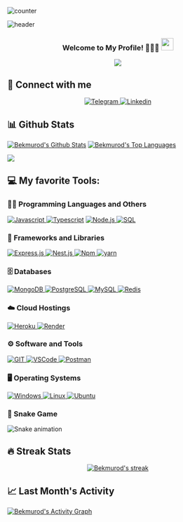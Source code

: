 ![counter](https://enr7q3ws9pvzpj1.m.pipedream.net) 
<!-- MORE https://github.com/alexandresanlim/Badges4-README.md-Profile -->
![header](https://capsule-render.vercel.app/api?type=waving&height=220&text=23%20y.o%20Bekmurod%20Fozilov&desc=Node.js%20Backend%20Developer%20&animation=fadeIn&fontSize=20&fontAlign=75&fontAlignY=38&descAlign=85&color=009FBD)

<h3 align="center">
    Welcome to My Profile! 🙋🏻‍♂️ 
    <img src="https://media.giphy.com/media/hvRJCLFzcasrR4ia7z/giphy.gif" width="28">
</h3>

<!--ANIMATED WELCOME TEXT -->
<p align="center">
    <a href="https://github.com/CleverCoder/readme-typing-svg">
        <img
            src="https://readme-typing-svg.herokuapp.com/?lines=Node.js%20Backend%20Developer;Always%20learning%20new%20things&center=true&width=380&height=45"></a>
</p>

## 📲 Connect with me

<!-- Badges template - https://github.com/BekmurodFoziloff -->
<p align="center">
    <a href="https://t.me/Bekmur0d">
        <img alt="Telegram"
            src="https://img.shields.io/badge/Telegram-2CA5E0?style=for-the-badge&logo=telegram&logoColor=white">
    </a>
    <a href="https://www.linkedin.com/in/bekmurodfoziloff/">
        <img alt="Linkedin"
            src="https://img.shields.io/badge/LinkedIn-0077B5?style=for-the-badge&logo=linkedin&logoColor=white">
    </a>  
</p>

## 📊 Github Stats
<p>
  <a align="center" href="https://github-readme-stats.vercel.app/api?username=BekmurodFoziloff&show_icons=true&count_private=true&theme=react&hide_border=true&bg_color=1F222E&title_color=F85D7F&icon_color=F8D866"><img alt="Bekmurod's Github Stats" src="https://github-readme-stats.vercel.app/api?username=BekmurodFoziloff&show_icons=true&count_private=true&theme=react&hide_border=true&bg_color=1F222E&title_color=F85D7F&icon_color=F8D866" /></a>
    
  <a align="center" href="https://denvercoder1-github-readme-stats.vercel.app/api/top-langs/?username=BekmurodFoziloff&langs_count=8&layout=compact&theme=react&hide_border=true&bg_color=1F222E&title_color=F85D7F&icon_color=F8D866">
    <img alt="Bekmurod's Top Languages" src="https://denvercoder1-github-readme-stats.vercel.app/api/top-langs/?username=BekmurodFoziloff&langs_count=8&layout=compact&theme=react&hide_border=true&bg_color=1F222E&title_color=F85D7F&icon_color=F8D866" /></a>
</p>

<p>
  <a align="center" href="https://github.com/ryo-ma/github-profile-trophy">
    <img src="https://github-profile-trophy.vercel.app/?username=BekmurodFoziloff&theme=monokai&column=8&no-frame=true&no-bg=true">
  </a>
</p>

## 💻 My favorite Tools:

### 👨‍💻 Programming Languages and Others
<p>
    <a href="#">
        <img alt="Javascript"
             src="https://img.shields.io/badge/JavaScript-323330?style=for-the-badge&logo=javascript&logoColor=F7DF1E"/>
    </a>
    <a href="#">
        <img alt="Typescript"
             src="https://img.shields.io/badge/TypeScript-007ACC?style=for-the-badge&logo=typescript&logoColor=white"/></a>
    <a href="#">
        <img alt="Node.js"
             src="https://img.shields.io/badge/Node.js-339933?style=for-the-badge&logo=nodedotjs&logoColor=white"/>
    </a>
    <a href="#">
        <img alt="SQL"
             src="https://img.shields.io/badge/SQL%20-%23025E8C.svg?style=for-the-badge&logo=amazon-dynamodb&logoColor=white">
    </a>
</p>


### 🧰 Frameworks and Libraries

<p>
    <a href="#">
        <img alt="Express.js"
             src="https://img.shields.io/badge/Express.js-000000?style=for-the-badge&logo=express&logoColor=white">
    </a>
    <a href="#">
        <img alt="Nest.js"
             src="https://img.shields.io/badge/nestjs-E0234E?style=for-the-badge&logo=nestjs&logoColor=white">
    </a>
    <a href="#">
        <img alt="Npm"
             src="https://img.shields.io/badge/npm-CB3837?style=for-the-badge&logo=npm&logoColor=white">
    </a>
    <a href="#">
        <img alt="yarn"
             src="https://img.shields.io/badge/Yarn-2C8EBB?style=for-the-badge&logo=yarn&logoColor=white">
    </a>
</p>

### 🗄 Databases

<p>
    <a href="#">
        <img alt="MongoDB"
             src="https://img.shields.io/badge/MongoDB-4EA94B?style=for-the-badge&logo=mongodb&logoColor=white"/>
    </a>
    <a href="#">
        <img alt="PostgreSQL"
             src="https://img.shields.io/badge/PostgreSQL-316192?style=for-the-badge&logo=postgresql&logoColor=white"/>
    </a>
    <a href="#">
        <img alt="MySQL"
             src="https://img.shields.io/badge/MySQL-00000F?style=for-the-badge&logo=mysql&logoColor=white"/>
    </a>
    <a href="#">
        <img alt="Redis"
             src="https://img.shields.io/badge/redis-%23DD0031.svg?&style=for-the-badge&logo=redis&logoColor=white"/>
    </a>
</p>

### ☁️ Cloud Hostings
<p>
    <a href="#">
        <img alt="Heroku"
             src="https://img.shields.io/badge/heroku-%23430098.svg?style=for-the-badge&logo=heroku&logoColor=white"/>
    </a>
    <a href="#">
        <img alt="Render"
             src="https://img.shields.io/badge/Render-46E3B7?style=for-the-badge&logo=render&logoColor=white"/>
    </a>
<!--     <a href="#">
        <img alt="Digital Ocean"
             src="https://img.shields.io/badge/Digital_Ocean-0080FF?style=for-the-badge&logo=DigitalOcean&logoColor=white">
    </a>
    <a href="#">
        <img alt="AWS"
             src="https://img.shields.io/badge/Amazon_AWS-FF9900?style=for-the-badge&logo=amazonaws&logoColor=white">
    </a>
    <a href="#">
        <img alt="Google Cloud"
             src="https://img.shields.io/badge/Google_Cloud-4285F4?style=for-the-badge&logo=google-cloud&logoColor=white">
    </a> -->
</p>

### ⚙️ Software and Tools
<p>
<!--     <a href="#">
        <img alt="Docker"
             src="https://img.shields.io/badge/Docker-2CA5E0?style=for-the-badge&logo=docker&logoColor=white"></a> -->
    <a href="#">
        <img alt="GIT"
             src="https://img.shields.io/badge/Git-F05032?style=for-the-badge&logo=git&logoColor=white">
    </a>
    <a href="#">
        <img alt="VSCode"
             src="https://img.shields.io/badge/VSCode-0078D4?style=for-the-badge&logo=visual%20studio%20code&logoColor=white">
    </a>
    <a href="#">
        <img alt="Postman"
             src="https://img.shields.io/badge/Postman-FF6C37?style=for-the-badge&logo=Postman&logoColor=white">
    </a>
</p>

### 🖥 Operating Systems
<p>
    <a href="#">
        <img alt="Windows"
            src="https://img.shields.io/badge/Windows-0078D6?style=for-the-badge&logo=windows&logoColor=white">
    </a>
    <a href="#">
        <img alt="Linux"
            src="https://img.shields.io/badge/Linux-FCC624?style=for-the-badge&logo=linux&logoColor=black">
    </a>
    <a href="#">
        <img alt="Ubuntu"
            src="https://img.shields.io/badge/Ubuntu-E95420?style=for-the-badge&logo=ubuntu&logoColor=white">
    </a>
</p>

### 🐍 Snake Game
![Snake animation](https://github.com/thepiyushmalhotra/thepiyushmalhotra/blob/output/github-contribution-grid-snake.svg)
    
## 🔥 Streak Stats

<!-- GitHub Readme Streak Stats - https://github.com/BekmurodFoziloff/github-readme-streak-stats -->
<p align="center">
  <a href="#">
    <img title="🔥 Streak stats" alt="Bekmurod's streak" src="https://github-readme-streak-stats.herokuapp.com/?user=BekmurodFoziloff&theme=monokai-metallian&hide_border=true"/>
  </a>
</p>

## 📈 Last Month's Activity
<!-- https://github.com/BekmurodFoziloff/github-readme-activity-graph -->
<a href="#"><img alt="Bekmurod's Activity Graph" src="https://github-readme-activity-graph.cyclic.app/graph?username=BekmurodFoziloff&bg_color=1F222E&color=F8D866&line=F85D7F&point=FFFFFF&hide_border=true"/></a>
